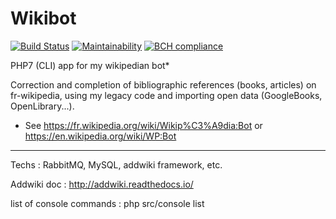 # Wikibot

[![Build Status](https://travis-ci.org/Dispositif/Wikibot.svg?branch=master)](https://travis-ci.org/Dispositif/Wikibot)
[![Maintainability](https://api.codeclimate.com/v1/badges/b7a0aa7a832ddf24adb0/maintainability)](https://codeclimate.com/repos/5d73cea4465eac01630065a7/maintainability)
[![BCH compliance](https://bettercodehub.com/edge/badge/Dispositif/Wikibot?branch=master)](https://bettercodehub.com/)

PHP7 (CLI) app for my wikipedian bot*

Correction and completion of bibliographic references (books, articles) on fr-wikipedia, using my legacy
 code and importing open data (GoogleBooks, OpenLibrary...). 
 
 * See https://fr.wikipedia.org/wiki/Wikip%C3%A9dia:Bot or https://en.wikipedia.org/wiki/WP:Bot
 
 ----
 
Techs : RabbitMQ, MySQL, addwiki framework, etc.

Addwiki doc : http://addwiki.readthedocs.io/

list of console commands :
php src/console list
